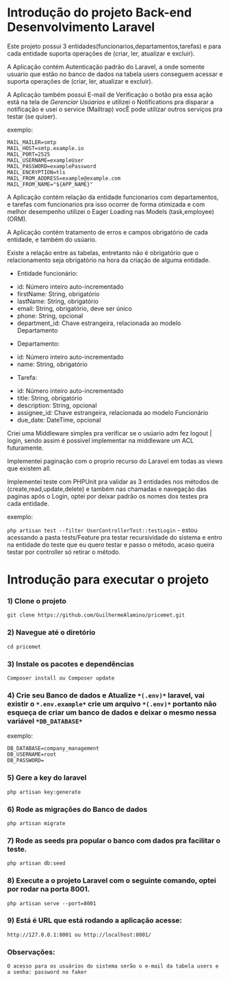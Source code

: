 # Introdução do projeto Back-end Desenvolvimento Laravel

Este projeto possui 3 entidades(funcionarios,departamentos,tarefas) e para cada entidade suporta operações de (criar, ler, atualizar e excluir).

A Aplicação contém Autenticação padrão do Laravel, a onde somente usuario que estão no banco de dados na tabela users conseguem acessar e suporta operações de (criar, ler, atualizar e excluir).

A Aplicação também possui E-mail de Verificação o botão pra essa ação está na tela de *Gerenciar Usúarios* e utilizei o Notifications pra disparar a notificação e usei o service (Mailtrap) vocÊ pode utilizar outros serviços pra testar (se quiser).

exemplo: 
```dosini
MAIL_MAILER=smtp
MAIL_HOST=smtp.example.io
MAIL_PORT=2525
MAIL_USERNAME=exampleUser
MAIL_PASSWORD=examplePassword
MAIL_ENCRYPTION=tls
MAIL_FROM_ADDRESS=example@example.com
MAIL_FROM_NAME="${APP_NAME}"
```

A Aplicação contém relação da entidade funcionarios com departamentos, e tarefas com funcionarios pra isso ocorrer de forma otimizada e com melhor desempenho utilizei o Eager Loading nas Models (task,employee) (ORM).

A Aplicação contém tratamento de erros e campos obrigatório de cada entidade, e também do usúario.

Existe a relação entre as tabelas, entretanto não é obrigatório que o relacionamento seja obrigatório na hora da criação de alguma entidade.

- Entidade funcionário:
* id: Número inteiro auto-incrementado
* firstName: String, obrigatório
* lastName: String, obrigatório
* email: String, obrigatório, deve ser único
* phone: String, opcional
* department_id: Chave estrangeira, relacionada ao modelo Departamento

- Departamento:
* id: Número inteiro auto-incrementado
* name: String, obrigatório

- Tarefa:
* id: Número inteiro auto-incrementado
* title: String, obrigatório
* description: String, opcional
* assignee_id: Chave estrangeira, relacionada ao modelo Funcionário
* due_date: DateTime, opcional

Criei uma Middleware simples pra verificar se o usúario adm fez logout | login, sendo assim é possivel implementar na middleware um ACL futuramente.

Implementei paginação com o proprio recurso do Laravel em todas as views que existem all.

Implementei teste com PHPUnit pra validar as 3 entidades nos métodos de (create,read,update,delete) e também nas chamadas e navegação das paginas após o Login, optei por deixar padrão os nomes dos testes pra cada entidade.

exemplo:

`php artisan test --filter UserControllerTest::testLogin` - estou acessando a pasta tests/Feature pra testar recursividade do sistema e entro na entidade do teste que eu quero testar e passo o método, acaso queira testar por controller só retirar o método.
 
# Introdução para executar o projeto

### 1) Clone o projeto
`git clone https://github.com/GuilhermeAlamino/pricemet.git`

### 2) Navegue até o diretório
`cd pricemet`

### 3) Instale os pacotes e dependências
`Composer install ou Composer update`

### 4) Crie seu Banco de dados e Atualize `*(.env)*` laravel, vai existir o `*.env.example*` crie um arquivo `*(.env)*` portanto não esqueça de criar um banco de dados e deixar o mesmo nessa variável `*DB_DATABASE*`

exemplo:
```dosini
DB_DATABASE=company_management
DB_USERNAME=root
DB_PASSWORD=
```

### 5) Gere a key do laravel
`php artisan key:generate`

### 6) Rode as migrações do Banco de dados
`php artisan migrate`

### 7) Rode as seeds pra popular o banco com dados pra facilitar o teste.
`php artisan db:seed`

### 8) Execute a o projeto Laravel com o seguinte comando, optei por rodar na porta 8001.
`php artisan serve --port=8001`

### 9) Está é URL que está rodando a aplicação acesse:
`http://127.0.0.1:8001 ou http://localhost:8001/`

### Observações:
`O acesso para os usuários do sistema serão o e-mail da tabela users e a senha: password no faker`
